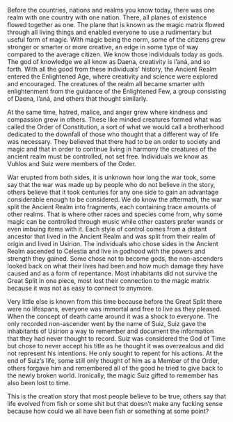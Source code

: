 
Before the countries, nations and realms you know today, there was one realm with one country with one nation. There, all planes of existence flowed together as one. The plane that is known as the magic matrix flowed through all living things and enabled everyone to use a rudimentary but useful form of magic. With magic being the norm, some of the citizens grew stronger or smarter or more creative, an edge in some type of way compared to the average citizen. We know those individuals today as gods. The god of knowledge we all know as Daena, creativity is I’aná, and so forth. With all the good from these individuals' history, the Ancient Realm entered the Enlightened Age, where creativity and science were explored and encouraged. The creatures of the realm all became smarter with enlightenment from the guidance of the Enlightened Few, a group consisting of Daena, I’aná, and others that thought similarly. 

At the same time, hatred, malice, and anger grew where kindness and compassion grew in others. These like minded creatures formed what was called the Order of Constitution, a sort of what we would call a brotherhood dedicated to the downfall of those who thought that a different way of life was necessary. They believed that there had to be an order to society and magic and that in order to continue living in harmony the creatures of the ancient realm must be controlled, not set free. Individuals we know as Vuhlos and Suiz were members of the Order.

War erupted from both sides, it is unknown how long the war took, some say that the war was made up by people who do not believe in the story, others believe that it took centuries for any one side to gain an advantage considerable enough to be considered. We do know the aftermath, the war split the Ancient Realm into fragments, each containing trace amounts of other realms. That is where other races and species come from, why some magic can be controlled through music while other casters prefer wands or even imbuing items with it. Each style of control comes from a distant ancestor that lived in the Ancient Realm and was split from their realm of origin and lived in Usirion. The individuals who chose sides in the Ancient Realm ascended to Celestia and live in godhood with the powers and strength they gained. Some chose not to become gods, the non-ascenders looked back on what their lives had been and how much damage they have caused and as a form of repentance. Most inhabitants did not survive the Great Split in one piece, most lost their connection to the magic matrix because it was not as easy to connect to anymore. 

Very little else is known from this time because before the Great Split there were no lifespans, everyone was immortal and free to live as they pleased. When the concept of death came around it was a shock to everyone. The only recorded non-ascender went by the name of Suiz, Suiz gave the inhabitants of Usirion a way to remember and document the information that they had never thought to record. Suiz was considered the God of Time but chose to never accept his title as he thought it was overzealous and did not represent his intentions. He only sought to repent for his actions. At the end of Suiz’s life, some still only thought of him as a Member of the Order, others forgave him and remembered all of the good he tried to give back to the newly broken world. Ironically, the magic Suiz gifted to remember has also been lost to time.

This is the creation story that most people believe to be true, others say that life evolved from fish or some shit but that doesn’t make any fucking sense because how could we all have been fish or something at some point?

